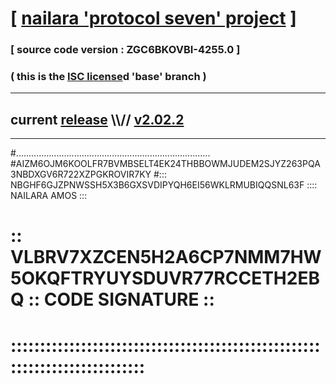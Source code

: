 
# [ [nailara 'protocol seven' project](http://nailara.network/) ]

### [ source code version : ZGC6BKOVBI-4255.0 ]

### ( this is the [ISC license](license)d 'base' branch )
---
## current [release](https://github.com/nailara-technologies/protocol-7/releases) \\\\// [v2.02.2](https://github.com/nailara-technologies/protocol-7/releases/tag/v2.02.2)
---

#.............................................................................
#AIZM6OJM6KOOLFR7BVMBSELT4EK24THBBOWMJUDEM2SJYZ263PQA3NBDXGV6R722XZPGKROVIR7KY
#::: NBGHF6GJZPNWSSH5X3B6GXSVDIPYQH6EI56WKLRMUBIQQSNL63F :::: NAILARA AMOS :::
# :: VLBRV7XZCEN5H2A6CP7NMM7HW5OKQFTRYUYSDUVR77RCCETH2EBQ :: CODE SIGNATURE ::
# ::::::::::::::::::::::::::::::::::::::::::::::::::::::::::::::::::::::::::::
